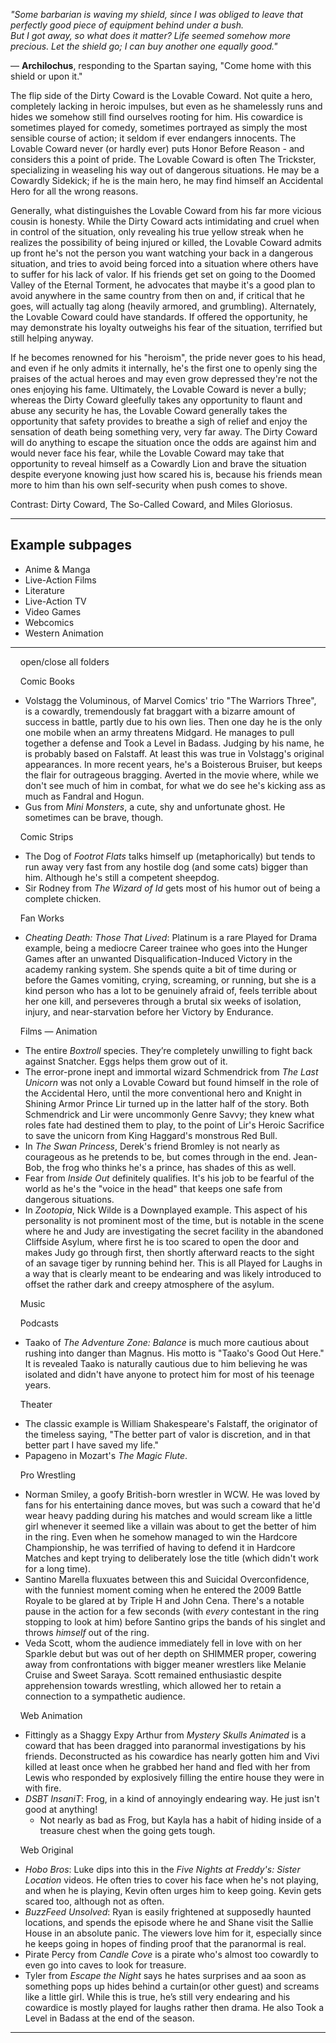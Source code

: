 _"Some barbarian is waving my shield, since I was obliged to leave that perfectly good piece of equipment behind under a bush.  
But I got away, so what does it matter? Life seemed somehow more precious. Let the shield go; I can buy another one equally good."_

— **Archilochus**, responding to the Spartan saying, "Come home with this shield or upon it."

The flip side of the Dirty Coward is the Lovable Coward. Not quite a hero, completely lacking in heroic impulses, but even as he shamelessly runs and hides we somehow still find ourselves rooting for him. His cowardice is sometimes played for comedy, sometimes portrayed as simply the most sensible course of action; it seldom if ever endangers innocents. The Lovable Coward never (or hardly ever) puts Honor Before Reason - and considers this a point of pride. The Lovable Coward is often The Trickster, specializing in weaseling his way out of dangerous situations. He may be a Cowardly Sidekick; if he is the main hero, he may find himself an Accidental Hero for all the wrong reasons.

Generally, what distinguishes the Lovable Coward from his far more vicious cousin is honesty. While the Dirty Coward acts intimidating and cruel when in control of the situation, only revealing his true yellow streak when he realizes the possibility of being injured or killed, the Lovable Coward admits up front he's not the person you want watching your back in a dangerous situation, and tries to avoid being forced into a situation where others have to suffer for his lack of valor. If his friends get set on going to the Doomed Valley of the Eternal Torment, he advocates that maybe it's a good plan to avoid anywhere in the same country from then on and, if critical that he goes, will actually tag along (heavily armored, and grumbling). Alternately, the Lovable Coward could have standards. If offered the opportunity, he may demonstrate his loyalty outweighs his fear of the situation, terrified but still helping anyway.

If he becomes renowned for his "heroism", the pride never goes to his head, and even if he only admits it internally, he's the first one to openly sing the praises of the actual heroes and may even grow depressed they're not the ones enjoying his fame. Ultimately, the Lovable Coward is never a bully; whereas the Dirty Coward gleefully takes any opportunity to flaunt and abuse any security he has, the Lovable Coward generally takes the opportunity that safety provides to breathe a sigh of relief and enjoy the sensation of death being something very, very far away. The Dirty Coward will do anything to escape the situation once the odds are against him and would never face his fear, while the Lovable Coward may take that opportunity to reveal himself as a Cowardly Lion and brave the situation despite everyone knowing just how scared his is, because his friends mean more to him than his own self-security when push comes to shove.

Contrast: Dirty Coward, The So-Called Coward, and Miles Gloriosus.

___

## Example subpages

-   Anime & Manga
-   Live-Action Films
-   Literature
-   Live-Action TV
-   Video Games
-   Webcomics
-   Western Animation

___

    open/close all folders 

    Comic Books 

-   Volstagg the Voluminous, of Marvel Comics' trio "The Warriors Three", is a cowardly, tremendously fat braggart with a bizarre amount of success in battle, partly due to his own lies. Then one day he is the only one mobile when an army threatens Midgard. He manages to pull together a defense and Took a Level in Badass. Judging by his name, he is probably based on Falstaff. At least this was true in Volstagg's original appearances. In more recent years, he's a Boisterous Bruiser, but keeps the flair for outrageous bragging. Averted in the movie where, while we don't see much of him in combat, for what we do see he's kicking ass as much as Fandral and Hogun.
-   Gus from _Mini Monsters_, a cute, shy and unfortunate ghost. He sometimes can be brave, though.

    Comic Strips 

-   The Dog of _Footrot Flats_ talks himself up (metaphorically) but tends to run away very fast from any hostile dog (and some cats) bigger than him. Although he's still a competent sheepdog.
-   Sir Rodney from _The Wizard of Id_ gets most of his humor out of being a complete chicken.

    Fan Works 

-   _Cheating Death: Those That Lived_: Platinum is a rare Played for Drama example, being a mediocre Career trainee who goes into the Hunger Games after an unwanted Disqualification-Induced Victory in the academy ranking system. She spends quite a bit of time during or before the Games vomiting, crying, screaming, or running, but she is a kind person who has a lot to be genuinely afraid of, feels terrible about her one kill, and perseveres through a brutal six weeks of isolation, injury, and near-starvation before her Victory by Endurance.

    Films — Animation 

-   The entire _Boxtroll_ species. They’re completely unwilling to fight back against Snatcher. Eggs helps them grow out of it.
-   The error-prone inept and immortal wizard Schmendrick from _The Last Unicorn_ was not only a Lovable Coward but found himself in the role of the Accidental Hero, until the more conventional hero and Knight in Shining Armor Prince Lir turned up in the latter half of the story. Both Schmendrick and Lir were uncommonly Genre Savvy; they knew what roles fate had destined them to play, to the point of Lir's Heroic Sacrifice to save the unicorn from King Haggard's monstrous Red Bull.
-   In _The Swan Princess_, Derek's friend Bromley is not nearly as courageous as he pretends to be, but comes through in the end. Jean-Bob, the frog who thinks he's a prince, has shades of this as well.
-   Fear from _Inside Out_ definitely qualifies. It's his job to be fearful of the world as he's the "voice in the head" that keeps one safe from dangerous situations.
-   In _Zootopia_, Nick Wilde is a Downplayed example. This aspect of his personality is not prominent most of the time, but is notable in the scene where he and Judy are investigating the secret facility in the abandoned Cliffside Asylum, where first he is too scared to open the door and makes Judy go through first, then shortly afterward reacts to the sight of an savage tiger by running behind her. This is all Played for Laughs in a way that is clearly meant to be endearing and was likely introduced to offset the rather dark and creepy atmosphere of the asylum.

    Music 

    Podcasts 

-   Taako of _The Adventure Zone: Balance_ is much more cautious about rushing into danger than Magnus. His motto is "Taako's Good Out Here." It is revealed Taako is naturally cautious due to him believing he was isolated and didn't have anyone to protect him for most of his teenage years.

    Theater 

-   The classic example is William Shakespeare's Falstaff, the originator of the timeless saying, "The better part of valor is discretion, and in that better part I have saved my life."
-   Papageno in Mozart's _The Magic Flute_.

    Pro Wrestling 

-   Norman Smiley, a goofy British-born wrestler in WCW. He was loved by fans for his entertaining dance moves, but was such a coward that he'd wear heavy padding during his matches and would scream like a little girl whenever it seemed like a villain was about to get the better of him in the ring. Even when he somehow managed to win the Hardcore Championship, he was terrified of having to defend it in Hardcore Matches and kept trying to deliberately lose the title (which didn't work for a long time).
-   Santino Marella fluxuates between this and Suicidal Overconfidence, with the funniest moment coming when he entered the 2009 Battle Royale to be glared at by Triple H and John Cena. There's a notable pause in the action for a few seconds (with _every_ contestant in the ring stopping to look at him) before Santino grips the bands of his singlet and throws _himself_ out of the ring.
-   Veda Scott, whom the audience immediately fell in love with on her Sparkle debut but was out of her depth on SHIMMER proper, cowering away from confrontations with bigger meaner wrestlers like Melanie Cruise and Sweet Saraya. Scott remained enthusiastic despite apprehension towards wrestling, which allowed her to retain a connection to a sympathetic audience.

    Web Animation 

-   Fittingly as a Shaggy Expy Arthur from _Mystery Skulls Animated_ is a coward that has been dragged into paranormal investigations by his friends. Deconstructed as his cowardice has nearly gotten him and Vivi killed at least once when he grabbed her hand and fled with her from Lewis who responded by explosively filling the entire house they were in with fire.
-   _DSBT InsaniT_: Frog, in a kind of annoyingly endearing way. He just isn't good at anything!
    -   Not nearly as bad as Frog, but Kayla has a habit of hiding inside of a treasure chest when the going gets tough.

    Web Original 

-   _Hobo Bros_: Luke dips into this in the _Five Nights at Freddy's: Sister Location_ videos. He often tries to cover his face when he's not playing, and when he is playing, Kevin often urges him to keep going. Kevin gets scared too, although not as often.
-   _BuzzFeed Unsolved_: Ryan is easily frightened at supposedly haunted locations, and spends the episode where he and Shane visit the Sallie House in an absolute panic. The viewers love him for it, especially since he keeps going in hopes of finding proof that the paranormal is real.
-   Pirate Percy from _Candle Cove_ is a pirate who's almost too cowardly to even go into caves to look for treasure.
-   Tyler from _Escape the Night_ says he hates surprises and aa soon as something pops up hides behind a curtain(or other guest) and screams like a little girl. While this is true, he’s still very endearing and his cowardice is mostly played for laughs rather then drama. He also Took a Level in Badass at the end of the season.

___